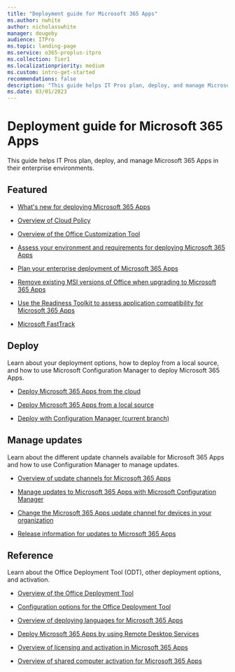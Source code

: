 ```yaml
---
title: "Deployment guide for Microsoft 365 Apps"
ms.author: nwhite
author: nicholasswhite
manager: dougeby
audience: ITPro
ms.topic: landing-page
ms.service: o365-proplus-itpro
ms.collection: Tier1
ms.localizationpriority: medium
ms.custom: intro-get-started
recommendations: false
description: "This guide helps IT Pros plan, deploy, and manage Microsoft 365 Apps in their enterprise environments."
ms.date: 03/01/2023
---
```


# Deployment guide for Microsoft 365 Apps

 This guide helps IT Pros plan, deploy, and manage Microsoft 365 Apps in their enterprise environments.
  
## Featured

- [What's new for deploying Microsoft 365 Apps](whats-new.md)

- [Overview of Cloud Policy](admincenter/overview-cloud-policy.md)

- [Overview of the Office Customization Tool](admincenter/overview-office-customization-tool.md)

- [Assess your environment and requirements for deploying Microsoft 365 Apps](assess-microsoft-365-apps.md)
 
- [Plan your enterprise deployment of Microsoft 365 Apps](plan-microsoft-365-apps.md)

- [Remove existing MSI versions of Office when upgrading to Microsoft 365 Apps](upgrade-from-msi-version.md)
  
- [Use the Readiness Toolkit to assess application compatibility for Microsoft 365 Apps](readiness-toolkit-application-compatibility-microsoft-365-apps.md)
  
- [Microsoft FastTrack](https://www.microsoft.com/fasttrack)
  
## Deploy

Learn about your deployment options, how to deploy from a local source, and how to use Microsoft Configuration Manager to deploy Microsoft 365 Apps. 

- [Deploy Microsoft 365 Apps from the cloud](deploy-microsoft-365-apps-cloud.md)

- [Deploy Microsoft 365 Apps from a local source](deploy-microsoft-365-apps-local-source.md)

- [Deploy with Configuration Manager (current branch)](deploy-microsoft-365-apps-configuration-manager.md) 


## Manage updates

Learn about the different update channels available for Microsoft 365 Apps and how to use Configuration Manager to manage updates. 

- [Overview of update channels for Microsoft 365 Apps](updates/overview-update-channels.md)

- [Manage updates to Microsoft 365 Apps with Microsoft Configuration Manager](updates/manage-microsoft-365-apps-updates-configuration-manager.md)

- [Change the Microsoft 365 Apps update channel for devices in your organization](updates/change-update-channels.md) 

- [Release information for updates to Microsoft 365 Apps](/officeupdates/release-notes-microsoft365-apps)


## Reference

Learn about the Office Deployment Tool (ODT), other deployment options, and activation. 

- [Overview of the Office Deployment Tool](overview-office-deployment-tool.md)

- [Configuration options for the Office Deployment Tool](office-deployment-tool-configuration-options.md)

- [Overview of deploying languages for Microsoft 365 Apps](overview-deploying-languages-microsoft-365-apps.md)

- [Deploy Microsoft 365 Apps by using Remote Desktop Services](deploy-microsoft-365-apps-remote-desktop-services.md)

- [Overview of licensing and activation in Microsoft 365 Apps](overview-licensing-activation-microsoft-365-apps.md)

- [Overview of shared computer activation for Microsoft 365 Apps](overview-shared-computer-activation.md)